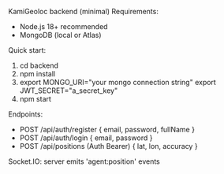 KamiGeoloc backend (minimal)
Requirements:
- Node.js 18+ recommended
- MongoDB (local or Atlas)

Quick start:
1) cd backend
2) npm install
3) export MONGO_URI="your mongo connection string"
   export JWT_SECRET="a_secret_key"
4) npm start

Endpoints:
- POST /api/auth/register { email, password, fullName }
- POST /api/auth/login { email, password }
- POST /api/positions (Auth Bearer) { lat, lon, accuracy }

Socket.IO: server emits 'agent:position' events

